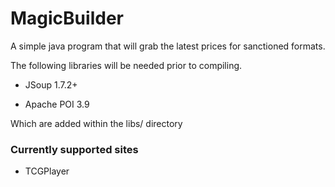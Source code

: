 MagicBuilder
============

A simple java program that will grab the latest prices for sanctioned formats. 

The following libraries will be needed prior to compiling.

- JSoup 1.7.2+

- Apache POI 3.9

Which are added within the libs/ directory

### Currently supported sites
* TCGPlayer
